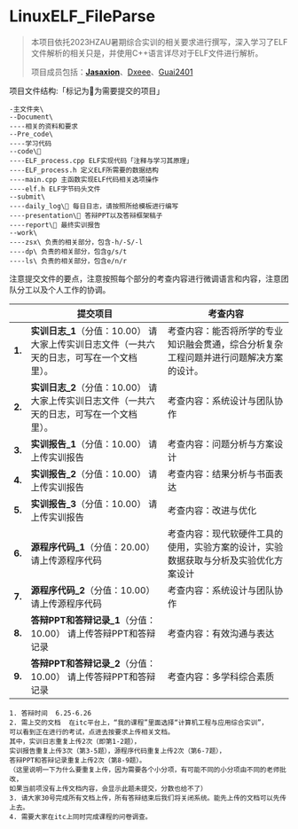 # LinuxELF_FileParse

> 本项目依托2023HZAU暑期综合实训的相关要求进行撰写，深入学习了ELF文件解析的相关只是，并使用C++语言详尽对于ELF文件进行解析。
>
> 项目成员包括：[**Jasaxion**](https://github.com/Jasaxion)、[Dxeee](https://github.com/Dxee-e)、[Guai2401](https://github.com/Guai001)

项目文件结构:「标记为🔅为需要提交的项目」

```–主文件夹
-主文件夹\
--Document\
----相关的资料和要求
--Pre_code\
----学习代码
--code\🔅
----ELF_process.cpp ELF实现代码「注释与学习其原理」
----ELF_process.h 定义ELF所需要的数据结构
----main.cpp 主函数实现ELF代码相关选项操作 
----elf.h ELF字节码头文件
--submit\
----daily_log\🔅 每日日志，请按照所给模板进行编写
----presentation\🔅 答辩PPT以及答辩框架稿子
----report\🔅 最终实训报告
--work\
----zsx\ 负责的相关部分，包含-h/-S/-l
----dp\ 负责的相关部分，包含g/s/t
----ls\ 负责的相关部分，包含e/n/r
```



注意提交文件的要点，注意按照每个部分的考查内容进行微调语言和内容，注意团队分工以及个人工作的协调。

|        | 提交项目                                                     | 考查内容                                                     |
| ------ | ------------------------------------------------------------ | ------------------------------------------------------------ |
| **1.** | **实训日志_1**（分值：10.00）  请大家上传实训日志文件（一共六天的日志，可写在一个文档里）。 | 考查内容：能否将所学的专业知识融会贯通，综合分析复杂工程问题并进行问题解决方案的设计。 |
| **2.** | **实训日志_2**（分值：10.00）  请大家上传实训日志文件（一共六天的日志，可写在一个文档里）。 | 考查内容：系统设计与团队协作                                 |
| **3.** | **实训报告_1**（分值：10.00）  请上传实训报告                | 考查内容：问题分析与方案设计                                 |
| **4.** | **实训报告_2**（分值：10.00）  请上传实训报告                | 考查内容：结果分析与书面表达                                 |
| **5.** | **实训报告_3**（分值：10.00）  请上传实训报告                | 考查内容：改进与优化                                         |
| **6.** | **源程序代码_1**（分值：20.00）  请上传源程序代码            | 考查内容：现代软硬件工具的使用，实验方案的设计，实验数据获取与分析及实验优化方案设计 |
| **7.** | **源程序代码_2**（分值：10.00）  请上传源程序代码            | 考查内容：系统设计与团队协作                                 |
| **8.** | **答辩PPT和答辩记录_1**（分值：10.00）  请上传答辩PPT和答辩记录 | 考查内容：有效沟通与表达                                     |
| **9.** | **答辩PPT和答辩记录_2**（分值：10.00）  请上传答辩PPT和答辩记录 | 考查内容：多学科综合素质                                     |

```
1. 答辩时间  6.25-6.26
2. 需上交的文档  在itc平台上，“我的课程”里面选择“计算机工程与应用综合实训”，
可以看到正在进行的考试，点进去按要求上传相关文档。
其中，实训日志重复上传2次（即第1-2题），
实训报告重复上传3次（第3-5题），源程序代码重复上传2次（第6-7题），
答辩PPT和答辩记录重复上传2次（第8-9题）。
（这里说明一下为什么要重复上传，因为需要各个小分项，有可能不同的小分项由不同的老师批改，
如果当前项没有上传文档内容，会显示此题未提交，分数也给不了）
3. 请大家30号完成所有文档上传，所有答辩结束后我们将关闭系统。能先上传的文档可以先传上去。
4. 需要大家在itc上同时完成课程的问卷调查。
```

